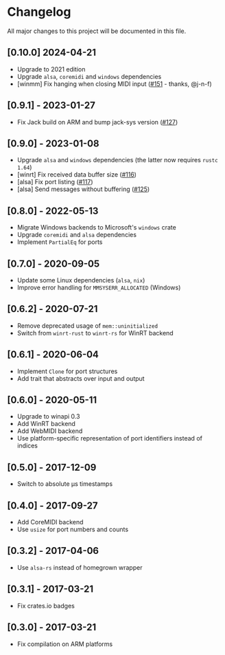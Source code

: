 # Changelog

All major changes to this project will be documented in this file.

## [0.10.0] 2024-04-21
- Upgrade to 2021 edition
- Upgrade `alsa`, `coremidi` and `windows` dependencies
- [winmm] Fix hanging when closing MIDI input ([#151](https://github.com/Boddlnagg/midir/pull/151) - thanks, @j-n-f)

## [0.9.1] - 2023-01-27
- Fix Jack build on ARM and bump jack-sys version ([#127](https://github.com/Boddlnagg/midir/pull/127))

## [0.9.0] - 2023-01-08

- Upgrade `alsa` and `windows` dependencies (the latter now requires `rustc 1.64`)
- [winrt] Fix received data buffer size ([#116](https://github.com/Boddlnagg/midir/pull/116))
- [alsa] Fix port listing ([#117](https://github.com/Boddlnagg/midir/pull/117))
- [alsa] Send messages without buffering ([#125](https://github.com/Boddlnagg/midir/pull/125))

## [0.8.0] - 2022-05-13

- Migrate Windows backends to Microsoft's `windows` crate
- Upgrade `coremidi` and `alsa` dependencies
- Implement `PartialEq` for ports

## [0.7.0] - 2020-09-05

- Update some Linux dependencies (`alsa`, `nix`)
- Improve error handling for `MMSYSERR_ALLOCATED` (Windows)

## [0.6.2] - 2020-07-21

- Remove deprecated usage of `mem::uninitialized`
- Switch from `winrt-rust` to `winrt-rs` for WinRT backend

## [0.6.1] - 2020-06-04

- Implement `Clone` for port structures
- Add trait that abstracts over input and output

## [0.6.0] - 2020-05-11

- Upgrade to winapi 0.3
- Add WinRT backend
- Add WebMIDI backend
- Use platform-specific representation of port identifiers instead of indices

## [0.5.0] - 2017-12-09

- Switch to absolute μs timestamps

## [0.4.0] - 2017-09-27

- Add CoreMIDI backend
- Use `usize` for port numbers and counts

## [0.3.2] - 2017-04-06

- Use `alsa-rs` instead of homegrown wrapper

## [0.3.1] - 2017-03-21

- Fix crates.io badges

## [0.3.0] - 2017-03-21

- Fix compilation on ARM platforms